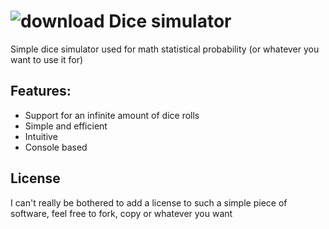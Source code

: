 # ![download](https://github.com/Tofu82/dicesimulator/assets/153694969/e2163b55-3120-4e54-b959-6dc11a83989b) Dice simulator
Simple dice simulator used for math statistical probability (or whatever you want to use it for) 

## Features:
- Support for an infinite amount of dice rolls
- Simple and efficient
- Intuitive
- Console based

## License
I can't really be bothered to add a license to such a simple piece of software, feel free to fork, copy or whatever you want
